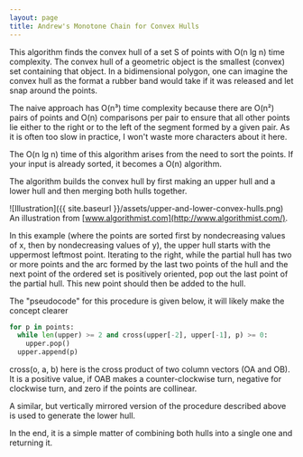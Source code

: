 ```yaml
---
layout: page
title: Andrew's Monotone Chain for Convex Hulls
---
```


This algorithm finds the convex hull of a set S of points with O(n lg n) time
complexity. The convex hull of a geometric object is the smallest (convex) set
containing that object. In a bidimensional polygon, one can imagine the convex
hull as the format a rubber band  would take if it was released and let snap
around the points.

The naive approach has O(n³) time complexity because there are O(n²) pairs of
points and O(n) comparisons per pair to ensure that all other points lie either
to the right or to the left of the segment formed by a given pair. As it is
often too slow in practice, I won't waste more characters about it here.

The O(n lg n) time of this algorithm arises from the need to sort the points. If
your input is already sorted, it becomes a O(n) algorithm.

The algorithm builds the convex hull by first making an upper hull and a lower
hull and then merging both hulls together.

![Illustration]({{ site.baseurl }}/assets/upper-and-lower-convex-hulls.png)
An illustration from [www.algorithmist.com](http://www.algorithmist.com/).

In this example (where the points are sorted first by nondecreasing values of x,
then by nondecreasing values of y), the upper hull starts with the uppermost
leftmost point. Iterating to the right, while the partial hull has two or more
points and the arc formed by the last two points of the hull and the next point
of the ordered set is positively oriented, pop out the last point of the partial
hull. This new point should then be added to the hull.

The "pseudocode" for this procedure is given below, it will likely make the
concept clearer

```python
for p in points:
  while len(upper) >= 2 and cross(upper[-2], upper[-1], p) >= 0:
    upper.pop()
  upper.append(p)
```

cross(o, a, b) here is the cross product of two column vectors (OA and OB). It
is a positive value, if OAB makes a counter-clockwise turn, negative for
clockwise turn, and zero if the points are collinear.

A similar, but vertically mirrored version of the procedure described above is
used to generate the lower hull.

In the end, it is a simple matter of combining both hulls into a single one and
returning it.
